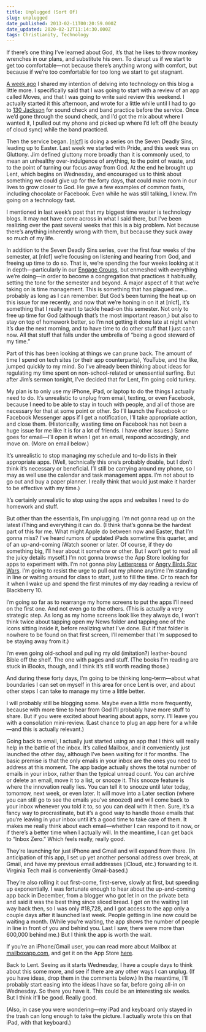 ```yaml
---
title: Unplugged (Sort Of)
slug: unplugged
date_published: 2013-02-11T00:20:59.000Z
date_updated: 2020-02-12T11:14:30.000Z
tags: Christianity, Technology
---
```


If there’s one thing I’ve learned about God, it’s that he likes to throw monkey wrenches in our plans, and substitute his own. To disrupt us if we start to get too comfortable—not because there’s anything wrong with comfort, but because if we’re too comfortable for too long we start to get stagnant.

[A week ago](/2013/02/03/pivot/) I shared my intention of delving into technology on this blog a little more. I specifically said that I was going to start with a review of an app called Moves, and that I was going to write said review this weekend. I actually started it this afternoon, and wrote for a little while until I had to go to [130 Jackson](http://nlcf.net/about-us/spaces/) for sound check and band practice before the service. Once we’d gone through the sound check, and I’d got the mix about where I wanted it, I pulled out my phone and picked up where I’d left off (the beauty of cloud sync) while the band practiced.

Then the service began. [[nlcf]](http://nlcf.net) is doing a series on the Seven Deadly Sins, leading up to Easter. Last week we started with Pride, and this week was on Gluttony. Jim defined gluttony more broadly than it is commonly used, to mean an unhealthy over-indulgence of anything, to the point of waste, and to the point of turning our focus away from God. At the end he brought up Lent, which begins on Wednesday, and encouraged us to think about something we could give up for the forty days, that could make room in our lives to grow closer to God. He gave a few examples of common fasts, including chocolate or Facebook. Even while he was still talking, I knew. I’m going on a technology fast.

I mentioned in last week’s post that my biggest time waster is technology blogs. It may not have come across in what I said there, but I’ve been realizing over the past several weeks that this is a big problem. Not because there’s anything inherently wrong with them, but because they suck away so much of my life.

In addition to the Seven Deadly Sins series, over the first four weeks of the semester, at [nlcf] we’re focusing on listening and hearing from God, and freeing up time to do so. That is, we’re spending the four weeks looking at it in depth—particularly in our [Engage Groups](http://nlcf.net/get-involved/engage-groups/), but enmeshed with everything we’re doing—in order to become a congregation that practices it habitually, setting the tone for the semester and beyond. A major aspect of it that we’re taking on is time management. This is something that has plagued me…probably as long as I can remember. But God’s been turning the heat up on this issue for me recently, and now that we’re honing in on it at [nlcf], it’s something that I really want to tackle head-on this semester. Not only to free up time for God (although that’s the most important reason,) but also to stay on top of homework better, so I’m not getting it done late at night when it’s due the next morning, and to have time to do other stuff that I just can’t now. All that stuff that falls under the umbrella of “being a good steward of my time.”

Part of this has been looking at things we can prune back. The amount of time I spend on tech sites (or their app counterparts), YouTube, and the like, jumped quickly to my mind. So I’ve already been thinking about ideas for regulating my time spent on non-school-related or unessential surfing. But after Jim’s sermon tonight, I’ve decided that for Lent, I’m going cold turkey.

My plan is to only use my iPhone, iPad, or laptop to do the things I actually need to do. It’s unrealistic to unplug from email, texting, or even Facebook, because I need to be able to stay in touch with people, and all of those are necessary for that at some point or other. So I’ll launch the Facebook or Facebook Messenger apps if I get a notification, I’ll take appropriate action, and close them. (Historically, wasting time on Facebook has not been a huge issue for me like it is for a lot of friends. I have other issues.) Same goes for email—I’ll open it when I get an email, respond accordingly, and move on. (More on email below.)

It’s unrealistic to stop managing my schedule and to-do lists in their appropriate apps. (Well, technically this one’s probably doable, but I don’t think it’s necessary or beneficial. I’ll still be carrying around my phone, so I may as well use the calendar and task management apps. I’m not about to go out and buy a paper planner. I really think that would just make it harder to be effective with my time.)

It’s certainly unrealistic to stop using the apps and websites I need to do homework and stuff.

But other than the essentials, I’m unplugging. I’m not gonna read up on the latest iThing and everything it can do. (I think that’s gonna be the hardest part of this for me. What might Apple do between now and Easter, that I’m gonna miss? I’ve heard rumors of updated iPads sometime this quarter, and of an up-and-coming iWatch sooner or later. Of course, if they do something big, I’ll hear about it somehow or other. But I won’t get to read all the juicy details myself.) I’m not gonna browse the App Store looking for apps to experiment with. I’m not gonna play [Letterpress](https://itunes.apple.com/us/app/letterpress-word-game/id526619424?mt=8) or [Angry Birds Star Wars](https://itunes.apple.com/us/app/angry-birds-star-wars-hd/id557138109?mt=8). I’m going to resist the urge to pull out my phone anytime I’m standing in line or waiting around for class to start, just to fill the time. Or to reach for it when I wake up and spend the first minutes of my day reading a review of Blackberry 10.

I’m going so far as to rearrange my home screens to put the apps I’ll need on the first one. And not even go to the others. (This is actually a very strategic step. As long as my home screens look like they always do, I won’t think twice about tapping open my News folder and tapping one of the icons sitting inside it, before realizing what I’ve done. But if that folder is nowhere to be found on that first screen, I’ll remember that I’m supposed to be staying away from it.)

I’m even going old-school and pulling my old (imitation?) leather-bound Bible off the shelf. The one with pages and stuff. (The books I’m reading are stuck in iBooks, though, and I think it’s still worth reading those.)

And during these forty days, I’m going to be thinking long-term—about what boundaries I can set on myself in this area for once Lent is over, and about other steps I can take to manage my time a little better.

I will probably still be blogging some. Maybe even a little more frequently, because with more time to hear from God I’ll probably have more stuff to share. But if you were excited about hearing about apps, sorry. I’ll leave you with a consolation mini-review. (Last chance to plug an app here for a while—and this is actually relevant.)

Going back to email, I actually just started using an app that I think will really help in the battle of the inbox. It’s called Mailbox, and it conveniently just launched the other day, although I’ve been waiting for it for months. The basic premise is that the only emails in your inbox are the ones you need to address at this moment. The app badge actually shows the total number of emails in your inbox, rather than the typical unread count. You can archive or delete an email, move it to a list, or snooze it. This snooze feature is where the innovation really lies. You can tell it to snooze until later today, tomorrow, next week, or even later. It will move into a Later section (where you can still go to see the emails you’ve snoozed) and will come back to your inbox whenever you told it to, so you can deal with it then. Sure, it’s a fancy way to procrastinate, but it’s a good way to handle those emails that you’re leaving in your inbox until it’s a good time to take care of them. It makes me really think about each email—whether I can respond to it now, or if there’s a better time when I actually will. In the meantime, I can get back to “Inbox Zero.” Which feels really, really good.

They’re launching for just iPhone and Gmail and will expand from there. (In anticipation of this app, I set up yet another personal address over break, at Gmail, and have my previous email addresses (iCloud, etc.) forwarding to it. Virginia Tech mail is conveniently Gmail-based.)

They’re also rolling it out first-come, first-serve, slowly at first, but speeding up exponentially. I was fortunate enough to hear about the up-and-coming app back in December, from a blogger who got let in on the private beta and said it was the best thing since sliced bread. I got on the waiting list way back then, so I was only #18,728, and I got access to the app only a couple days after it launched last week. People getting in line now could be waiting a month. (While you’re waiting, the app shows the number of people in line in front of you and behind you. Last I saw, there were more than 600,000 behind me.) But I think the app is worth the wait.

If you’re an iPhone/Gmail user, you can read more about Mailbox at [mailboxapp.com](http://www.mailboxapp.com), and get it on the App Store [here](https://itunes.apple.com/us/app/mailbox/id576502633?mt=8).

Back to Lent. Seeing as it starts Wednesday, I have a couple days to think about this some more, and see if there are any other ways I can unplug. (If you have ideas, drop them in the comments below.) In the meantime, I’ll probably start easing into the ideas I have so far, before going all-in on Wednesday. So there you have it. This could be an interesting six weeks. But I think it’ll be good. Really good.

(Also, in case you were wondering—my iPad and keyboard only stayed in the trash can long enough to take the picture. I actually wrote this on that iPad, with that keyboard.)
